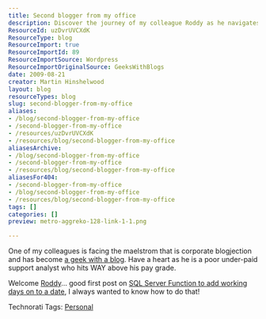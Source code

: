 ```yaml
---
title: Second blogger from my office
description: Discover the journey of my colleague Roddy as he navigates corporate blogging. Check out his insightful first post on SQL Server functions!
ResourceId: uzDvrUVCXdK
ResourceType: blog
ResourceImport: true
ResourceImportId: 89
ResourceImportSource: Wordpress
ResourceImportOriginalSource: GeeksWithBlogs
date: 2009-08-21
creator: Martin Hinshelwood
layout: blog
resourceTypes: blog
slug: second-blogger-from-my-office
aliases:
- /blog/second-blogger-from-my-office
- /second-blogger-from-my-office
- /resources/uzDvrUVCXdK
- /resources/blog/second-blogger-from-my-office
aliasesArchive:
- /blog/second-blogger-from-my-office
- /second-blogger-from-my-office
- /resources/blog/second-blogger-from-my-office
aliasesFor404:
- /second-blogger-from-my-office
- /blog/second-blogger-from-my-office
- /resources/blog/second-blogger-from-my-office
tags: []
categories: []
preview: metro-aggreko-128-link-1-1.png

---
```

One of my colleagues is facing the maelstrom that is corporate blogjection and has become [a geek with a blog](http://geekswithblogs.net/RoddyCrossan/archive/2009/08/21/sql-server-function-to-add-working-days-on-to-a.aspx). Have a heart as he is a poor under-paid support analyst who hits WAY above his pay grade.

Welcome [Roddy](http://geekswithblogs.net/RoddyCrossan)… good first post on [SQL Server Function to add working days on to a date](http://geekswithblogs.net/RoddyCrossan/archive/2009/08/21/sql-server-function-to-add-working-days-on-to-a.aspx), I always wanted to know how to do that!

Technorati Tags: [Personal](http://technorati.com/tags/Personal)
